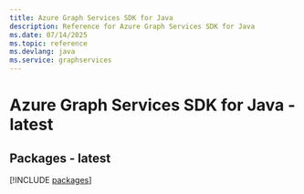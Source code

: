 ```yaml
---
title: Azure Graph Services SDK for Java
description: Reference for Azure Graph Services SDK for Java
ms.date: 07/14/2025
ms.topic: reference
ms.devlang: java
ms.service: graphservices
---
```

# Azure Graph Services SDK for Java - latest
## Packages - latest
[!INCLUDE [packages](graph-services-index.md)]